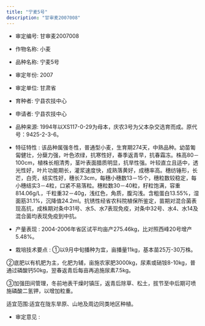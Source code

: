 ```yaml
---
title: "宁麦5号"
description: "甘审麦2007008"
---
```

* 审定编号:  甘审麦2007008

*  作物名称:  小麦

*  品种名称:  宁麦5号

*  审定年份:  2007

*  审定单位:  甘肃省

* 育种者:  宁县农技中心

*  申请者:  宁县农技中心

*  品种来源:  1994年以XS117-0-29为母本，庆农3号为父本杂交选育而成。原代号：9425-2-3-6。

*  特征特性 : 
该品种属强冬性，普通型小麦，生育期274天，中熟品种。幼苗匍匐健壮，分蘖力强，叶色浓绿，抗寒性好，春季返青早，抗春霜冻。株高80－100cm，植株长相清秀，茎叶表面腊质明显，抗旱性强。叶较直立且适中，透光性好，叶片功能期长，灌浆速度快，成熟落黄好，成穗率高。穗纺锤形，长芒，白壳，结实性好，穗长7.3cm，每穗小穗数13－15个，穗粒数较稳定，每小穗结实3－4粒，口紧不易落粒。穗粒数30－40粒，籽粒饱满，容重814.06g/L，千粒重32－40g，浅红色，角质，腹沟浅。含粗蛋白13.55%，湿面筋31.1%，沉降值24.2ml。抗锈性经省农科院植保所鉴定，苗期对混合菌表现高抗，成株期对条中31号、水5、水7表现免疫，对条中32号、水4、水14及混合菌均表现免疫到中抗。
 
*  产量表现 : 
2004-2006年省区试平均亩产275.46kg，比对照西峰20号增产5.48%。

*  栽培技术要点 : 
①以9月中旬播种为宜，亩播量11kg，基本苗25万-30万株。

②底肥以有机肥为主，化肥为辅，亩施农家肥3000kg，尿素或硝铵8-10kg，普通过磷酸钙50kg，翌春返青后每亩再追施尿素7.5kg。

③加强田间管理，冬前地表干燥时镇压，返青后除草、松土，拔节至中后期可喷施磷酸二氢钾，以增加粒重。

适宜范围:适宜在陇东旱原、山地及周边同类地区种植。

*  审定意见 : 

